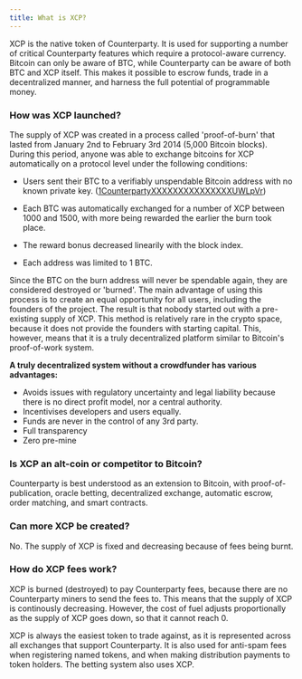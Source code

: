 ```yaml
---
title: What is XCP?
---
```


XCP is the native token of Counterparty. It is used for supporting a number of critical Counterparty features which require a protocol-aware currency. Bitcoin can only be aware of BTC, while Counterparty can be aware of both BTC and XCP itself. This makes it possible to escrow funds, trade in a decentralized manner, and harness the full potential of programmable money.

### How was XCP launched?

The supply of XCP was created in a process called 'proof-of-burn' that lasted from January 2nd to February 3rd 2014 (5,000 Bitcoin blocks). During this period, anyone was able to exchange bitcoins for XCP automatically on a protocol level under the following conditions:

* Users sent their BTC to a verifiably unspendable Bitcoin address with no known private key. ([1CounterpartyXXXXXXXXXXXXXXXUWLpVr](https://xchain.io/burns))

* Each BTC was automatically exchanged for a number of XCP between 1000 and 1500, with more being rewarded the earlier the burn took place.

* The reward bonus decreased linearily with the block index.

* Each address was limited to 1 BTC.

Since the BTC on the burn address will never be spendable again, they are considered destroyed or 'burned'. The main advantage of using this process is to create an equal opportunity for all users, including the founders of the project. The result is that nobody started out with a pre-existing supply of XCP. This method is relatively rare in the crypto space, because it does not provide the founders with starting capital. This, however, means that it is a truly decentralized platform similar to Bitcoin's proof-of-work system.

**A truly decentralized system without a crowdfunder has various advantages:**

* Avoids issues with regulatory uncertainty and legal liability because there is no direct profit model, nor a central authority.
* Incentivises developers and users equally.
* Funds are never in the control of any 3rd party.
* Full transparency
* Zero pre-mine

### Is XCP an alt-coin or competitor to Bitcoin?

Counterparty is best understood as an extension to Bitcoin, with proof-of-publication, oracle betting, decentralized exchange, automatic escrow, order matching, and smart contracts. 

### Can more XCP be created?

No. The supply of XCP is fixed and decreasing because of fees being burnt.

### How do XCP fees work?

XCP is burned (destroyed) to pay Counterparty fees, because there are no Counterparty miners to send the fees to. This means that the supply of XCP is continously decreasing. However, the cost of fuel adjusts proportionally as the supply of XCP goes down, so that it cannot reach 0.

XCP is always the easiest token to trade against, as it is represented across all exchanges that support Counterparty. It is also used for anti-spam fees when registering named tokens, and when making distribution payments to token holders. The betting system also uses XCP.
